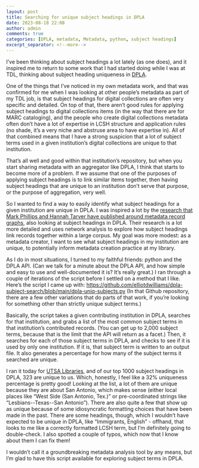 ```yaml
---
layout: post
title: Searching for unique subject headings in DPLA
date: 2023-08-18 22:08
author: admin
comments: true
categories: [DPLA, metadata, Metadata, python, subject headings]
excerpt_separator: <!--more-->
---
```

<!-- wp:paragraph -->
<p>I’ve been thinking about subject headings a lot lately (as one does), and it inspired me to return to some work that I had started doing while I was at TDL, thinking about subject heading uniqueness in <a href="https://dp.la" target="_blank" rel="noreferrer noopener">DPLA</a>.</p>
<!-- /wp:paragraph -->
<!--more-->

<!-- wp:paragraph -->
<p>One of the things that I’ve noticed in my own metadata work, and that was confirmed for me when I was looking at other people’s metadata as part of my TDL job, is that subject headings for digital collections are often very specific and detailed. On top of that, there aren’t good rules for applying subject headings to digital collections items (in the way that there are for MARC cataloging), and the people who create digital collections metadata often don’t have a lot of expertise in LCSH structure and application rules (no shade, it’s a very niche and abstruse area to have expertise in). All of that combined means that I have a strong suspicion that a lot of subject terms used in a given institution’s digital collections are unique to that institution.</p>
<!-- /wp:paragraph -->

<!-- wp:paragraph -->
<p>That’s all well and good within that institution’s repository, but when you start sharing metadata with an aggregator like DPLA, I think that starts to become more of a problem. If we assume that one of the purposes of applying subject headings is to link similar items together, then having subject headings that are unique to an institution don’t serve that purpose, or the purpose of aggregation, very well.</p>
<!-- /wp:paragraph -->

<!-- wp:paragraph -->
<p>So I wanted to find a way to easily identify what subject headings for a given institution are unique in DPLA. I was inspired a lot by the <a href="https://doi.org/10.1108/EL-11-2020-0317" target="_blank" rel="noreferrer noopener">research that Mark Phillips and Hannah Tarver have published around metadata record graphs</a>, also looking at subject headings in DPLA. Their research is a lot more detailed and uses network analysis to explore how subject headings link records together within a large corpus. My goal was more modest: as a metadata creator, I want to see what subject headings in my institution are unique, to potentially inform metadata creation practice at my library.</p>
<!-- /wp:paragraph -->

<!-- wp:paragraph -->
<p>As I do in most situations, I turned to my faithful friends: python and the DPLA API. (Can we talk for a minute about the DPLA API, and how simple and easy to use and well-documented it is? It’s really great.) I ran through a couple of iterations of the script before I settled on a method that I like. Here’s the script I came up with: <a href="https://github.com/elliotdwilliams/dpla-subject-search/blob/main/dpla-uniq-subjects.py" target="_blank" rel="noreferrer noopener">https://github.com/elliotdwilliams/dpla-subject-search/blob/main/dpla-uniq-subjects.py</a> (In that Github repository, there are a few other variations that do parts of that work, if you’re looking for something other than strictly unique subject terms.)</p>
<!-- /wp:paragraph -->

<!-- wp:paragraph -->
<p>Basically, the script takes a given contributing institution in DPLA, searches for that institution, and grabs a list of the most common subject terms in that institution’s contributed records. (You can get up to 2,000 subject terms, because that is the limit that the API will return as a facet.) Then, it searches for each of those subject terms in DPLA, and checks to see if it is used by only one institution. If it is, that subject term is written to an output file. It also generates a percentage for how many of the subject terms it searched are unique.</p>
<!-- /wp:paragraph -->

<!-- wp:paragraph -->
<p>I ran it today for <a href="https://dp.la/search?provider=%22UTSA+Libraries+Special+Collections%22&amp;page=1" target="_blank" rel="noreferrer noopener">UTSA Libraries</a>, and of our top 1000 subject headings in DPLA, 323 are unique to us. Which, honestly, I feel like a 32% uniqueness percentage is pretty good! Looking at the list, a lot of them are unique because they are about San Antonio, which makes sense (either local places like “West Side (San Antonio, Tex.)” or pre-coordinated strings like “Lesbians--Texas--San Antonio”). There are also quite a few that show up as unique because of some idiosyncratic formatting choices that have been made in the past. There are some headings, though, which I wouldn’t have expected to be unique in DPLA, like “Immigrants, English” - offhand, that looks to me like a correctly formatted LCSH term, but I’m definitely going to double-check. I also spotted a couple of typos, which now that I know about them I can fix them!</p>
<!-- /wp:paragraph -->

<!-- wp:paragraph -->
<p>I wouldn’t call it a groundbreaking metadata analysis tool by any means, but I’m glad to have this script available for exploring subject terms in DPLA.</p>
<!-- /wp:paragraph -->
